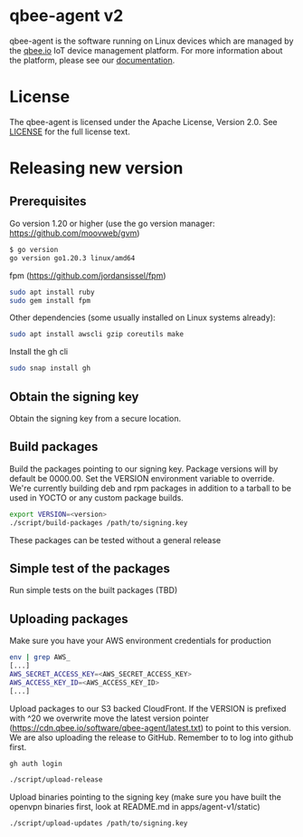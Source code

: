 # qbee-agent v2

qbee-agent is the software running on Linux devices which are managed by the [qbee.io](https://qbee.io) IoT device management platform. For more information about the platform, please see our [documentation](https://qbee.io/docs/).

# License

The qbee-agent is licensed under the Apache License, Version 2.0. See
[LICENSE](./LICENSE) for the full license text.

# Releasing new version

## Prerequisites

Go version 1.20 or higher (use the go version manager: https://github.com/moovweb/gvm)

```bash
$ go version
go version go1.20.3 linux/amd64

```

fpm (https://github.com/jordansissel/fpm)

```bash
sudo apt install ruby
sudo gem install fpm
```

Other dependencies (some usually installed on Linux systems already):

```bash
sudo apt install awscli gzip coreutils make
```

Install the gh cli
```bash
sudo snap install gh
```

## Obtain the signing key

Obtain the signing key from a secure location.

## Build packages

Build the packages pointing to our signing key. Package versions will by default be 0000.00. Set the VERSION environment
variable to override. We're currently building deb and rpm packages in addition to a tarball to be used in YOCTO or any custom
package builds.

```bash
export VERSION=<version>
./script/build-packages /path/to/signing.key
```

These packages can be tested without a general release

## Simple test of the packages

Run simple tests on the built packages (TBD)

## Uploading packages

Make sure you have your AWS environment credentials for production

```bash
env | grep AWS_
[...]
AWS_SECRET_ACCESS_KEY=<AWS_SECRET_ACCESS_KEY>
AWS_ACCESS_KEY_ID=<AWS_ACCESS_KEY_ID>
[...]
```

Upload packages to our S3 backed CloudFront. If the VERSION is prefixed with ^20 we overwrite move the latest version pointer 
(https://cdn.qbee.io/software/qbee-agent/latest.txt) to point to this version. We are also uploading the release to GitHub. 
Remember to to log into github first.

```bash
gh auth login
```

```bash
./script/upload-release 
```

Upload binaries pointing to the signing key (make sure you have built the openvpn binaries first, look at README.md in apps/agent-v1/static)

```bash
./script/upload-updates /path/to/signing.key
```
